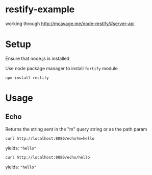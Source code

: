 restify-example
===============

working through http://mcavage.me/node-restify/#server-api


Setup
=====
Ensure that node.js is installed

Use node package manager to install `fortify` module
```
npm install restify
```

Usage
=====
Echo
----
Returns the string sent in the "m" query string or as the path param

```
curl http://localhost:8080/echo?m=hello
```
yields: `"hello"`

```
curl http://localhost:8080/echo/hello
```
yields: `"hello"`
